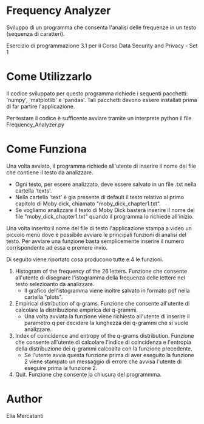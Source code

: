 # Frequency Analyzer

Sviluppo di un programma che consenta l'analisi delle frequenze in un testo (sequenza di caratteri).

Esercizio di programmazione 3.1 per il Corso Data Security and Privacy - Set 1

# Come Utilizzarlo

Il codice sviluppato per questo programma richiede i sequenti pacchetti: 'numpy', 'matplotlib' e 'pandas'. Tali 
pacchetti devono essere installati prima di far partire l'applicazione.

Per testare il codice è sufficente avviare tramite un interprete python il file Frequency_Analyzer.py

# Come Funziona

Una volta avviato, il programma richiede all'utente di inserire il nome del file che contiene il testo da analizzare.
- Ogni testo, per essere analizzato, deve essere salvato in un file .txt nella cartella 'texts'.
- Nella cartella 'text' è gia presente di default il testo relativo al primo capitolo di Moby dick, chiamato 
  "moby_dick_chapter1.txt".
- Se vogliamo analizzare il testo di Moby Dick basterà inserire il nome del file "moby_dick_chapter1.txt" quando il 
  programma lo richiede all'inizio.

Una volta inserito il nome del file di testo l'applicazione stampa a video un piccolo menù dove è possibile avviare
le principali funzioni di analisi del testo. Per avviare una funzione basta semplicemente inserire il numero 
corrispondente ad essa e premere invio.

Di seguito viene riportato cosa producono tutte e 4 le funzioni.
1. Histogram of the frequency of the 26 letters.
   Funzione che consente all'utente di disegnare l'istogramma della frequenza delle lettere nel testo selezioanto da
   analizzare.
   - Il grafico dell'istogramma viene inoltre salvato in formato pdf nella cartella "plots".
2. Empirical distribution of q-grams.
   Funzione che consente all'utente di calcolare la distribuzione empirica dei q-grammi.
   - Una volta avviata la funzione viene richiesto all'utente di inserire il parametro q per decidere la lunghezza dei
     q-grammi che si vuole analizzare.
3. Index of coincidence and entropy of the q-grams distribution.
   Funzione che consente all'utente di calcolare l'indice di coincidenza e l'entropia della distribuzione dei q-grammi
   calcoalta con la funzione precedente.
   - Se l'utente avvia questa funzione prima di aver eseguito la funzione 2 viene stampato un messaggio di errore che 
     avvisa l'utente di eseguire prima la funzione 2.
4. Quit.
   Funzione che consente la chiusura del programmma.

# Author
Elia Mercatanti